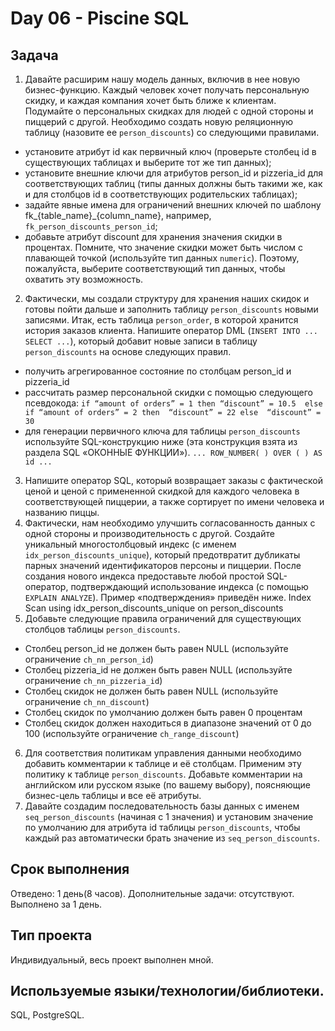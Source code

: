 # Day 06 - Piscine SQL

## Задача
1. Давайте расширим нашу модель данных, включив в нее новую бизнес-функцию.
Каждый человек хочет получать персональную скидку, и каждая компания хочет быть ближе к клиентам.
Подумайте о персональных скидках для людей с одной стороны и пиццерий с другой. Необходимо создать новую реляционную таблицу (назовите ее `person_discounts`) со следующими правилами.
- установите атрибут id как первичный ключ (проверьте столбец id в существующих таблицах и выберите тот же тип данных);
- установите внешние ключи для атрибутов person_id и pizzeria_id для соответствующих таблиц (типы данных должны быть такими же, как и для столбцов id в соответствующих родительских таблицах);
- задайте явные имена для ограничений внешних ключей по шаблону fk_{table_name}_{column_name}, например, `fk_person_discounts_person_id`;
- добавьте атрибут discount для хранения значения скидки в процентах. Помните, что значение скидки может быть числом с плавающей точкой (используйте тип данных `numeric`). Поэтому, пожалуйста, выберите соответствующий тип данных, чтобы охватить эту возможность.
2. Фактически, мы создали структуру для хранения наших скидок и готовы пойти дальше и заполнить таблицу `person_discounts` новыми записями.
Итак, есть таблица `person_order`, в которой хранится история заказов клиента. Напишите оператор DML (`INSERT INTO ... SELECT ...`), который добавит новые записи в таблицу `person_discounts` на основе следующих правил.
- получить агрегированное состояние по столбцам person_id и pizzeria_id
- рассчитать размер персональной скидки с помощью следующего псевдокода:
    `if “amount of orders” = 1 then
        “discount” = 10.5 
    else if “amount of orders” = 2 then 
        “discount” = 22
    else 
        “discount” = 30`
- для генерации первичного ключа для таблицы `person_discounts` используйте SQL-конструкцию ниже (эта конструкция взята из раздела SQL «ОКОННЫЕ ФУНКЦИИ»).
`... ROW_NUMBER( ) OVER ( ) AS id ...`
3. Напишите оператор SQL, который возвращает заказы с фактической ценой и ценой с примененной скидкой для каждого человека в соответствующей пиццерии, а также сортирует по имени человека и названию пиццы.
4. Фактически, нам необходимо улучшить согласованность данных с одной стороны и производительность с другой. Создайте уникальный многостолбцовый индекс (с именем `idx_person_discounts_unique`), который предотвратит дубликаты парных значений идентификаторов персоны и пиццерии.
После создания нового индекса предоставьте любой простой SQL-оператор, подтверждающий использование индекса (с помощью `EXPLAIN ANALYZE`).
Пример «подтверждения» приведён ниже.
Index Scan using idx_person_discounts_unique on person_discounts
5. Добавьте следующие правила ограничений для существующих столбцов таблицы `person_discounts`.
- Столбец person_id не должен быть равен NULL (используйте ограничение `ch_nn_person_id`)
- Столбец pizzeria_id не должен быть равен NULL (используйте ограничение `ch_nn_pizzeria_id`)
- Столбец скидок не должен быть равен NULL (используйте ограничение `ch_nn_discount`)
- Столбец скидок по умолчанию должен быть равен 0 процентам
- Столбец скидок должен находиться в диапазоне значений от 0 до 100 (используйте ограничение `ch_range_discount`)
6. Для соответствия политикам управления данными необходимо добавить комментарии к таблице и её столбцам. Применим эту политику к таблице `person_discounts`. Добавьте комментарии на английском или русском языке (по вашему выбору), поясняющие бизнес-цель таблицы и все её атрибуты.
7. Давайте создадим последовательность базы данных с именем `seq_person_discounts` (начиная с 1 значения) и установим значение по умолчанию для атрибута id таблицы `person_discounts`, чтобы каждый раз автоматически брать значение из `seq_person_discounts`.
## Срок выполнения
Отведено: 1 день(8 часов).
Дополнительные задачи: отсутствуют.
Выполнено за 1 день.
## Тип проекта
Индивидуальный, весь проект выполнен мной.
## Используемые языки/технологии/библиотеки.
SQL, PostgreSQL.
